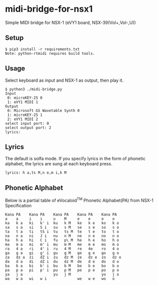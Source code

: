 # midi-bridge-for-nsx1
Simple MIDI bridge for NSX-1 (eVY1 board, NSX-39(Vol+,Vol-,U))

## Setup
    $ pip3 install -r requirements.txt
    Note: python-rtmidi requires build tools.

## Usage
Select keyboard as input and NSX-1 as output, then play it.

    $ python3 ./midi-bridge.py
    Input
     0: microKEY-25 0
     1: eVY1 MIDI 1
    Output
     0: Microsoft GS Wavetable Synth 0
     1: microKEY-25 1
     2: eVY1 MIDI 2
    select input port: 0
    select output port: 2
    lyrics:

## Lyrics
The default is solfa mode. If you specify lyrics in the form of phonetic alphabet, the lyrics are sung at each keyboard press.

    lyrics: h a,ts M,n e,m i,k M

## Phonetic Alphabet
Below is a partial table of eVocaloid<sup>TM</sup> Phonetic Alphabet(PA) from NSX-1 Specification

    Kana PA    Kana PA    Kana PA    Kana PA    Kana PA
    a    a     i    i     u    M     e    e     o    o
    ka   k a   ki   k' i  ku   k M   ke   k e   ko   k o
    sa   s a   si   S i   su   s M   se   s e   so   s o
    ta   t a   ti   tS i  tu   ts M  te   t e   to   t o
    na   n a   ni   J i   nu   n M   ne   n e   no   n o
    ha   h a   hi   C i   fu   p\ M  he   h e   ho   h o
    ma   m a   mi   m' i  mu   m M   me   m e   mo   m o
    ra   4 a   ri   4' i  ru   4 M   re   4e    ro   4 o
    ga   g a   gi   g' i  gu   g M   ge   g e   go   g o
    za   dz a  zi   dZ i  zu   dz M  ze   dz e  zo   dz o
    da   d a   di   dZ i  du   dz M  de   d e   do   d o
    ba   b a   bi   b' i  bu   b M   be   b e   bo   b o
    pa   p a   pi   p' i  pu   p M   pe   p e   po   p o
    ya   j a              yu   j M              yo   j o
    wa   w a   wi   w i              we   w e   wo   o
